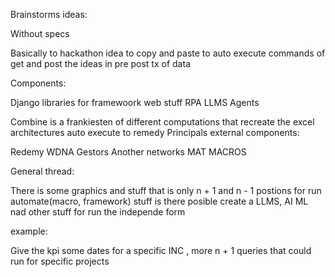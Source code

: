 Brainstorms ideas:


Without specs

Basically to hackathon idea to copy and paste to auto execute commands of get and post the ideas in pre post tx of data

Components:

Django libraries for framewoork web stuff
RPA
LLMS 
Agents

Combine is a frankiesten of different computations that recreate the excel architectures auto execute to remedy 
Principals external components:


Redemy 
WDNA
Gestors
Another networks
MAT
MACROS



General thread:


There is some graphics and stuff that is only n + 1 and n - 1 postions for run automate(macro, framework) stuff
 is there posible create a LLMS, AI ML nad other stuff for run the independe form

example:


Give the kpi some dates for a specific INC , more n + 1 queries that could run for specific projects 



